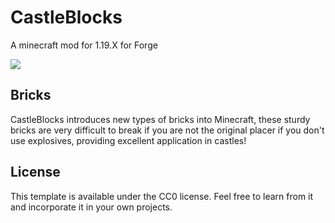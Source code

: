 # CastleBlocks
A minecraft mod for 1.19.X for Forge

[![](http://cf.way2muchnoise.eu/full_castleblocks_downloads.svg)](https://minecraft.curseforge.com/projects/castleblocks)

## Bricks

CastleBlocks introduces new types of bricks into Minecraft, these sturdy bricks are very difficult to break if you are not the original placer if you don't use explosives, providing excellent application in castles!

## License

This template is available under the CC0 license. Feel free to learn from it and incorporate it in your own projects.
